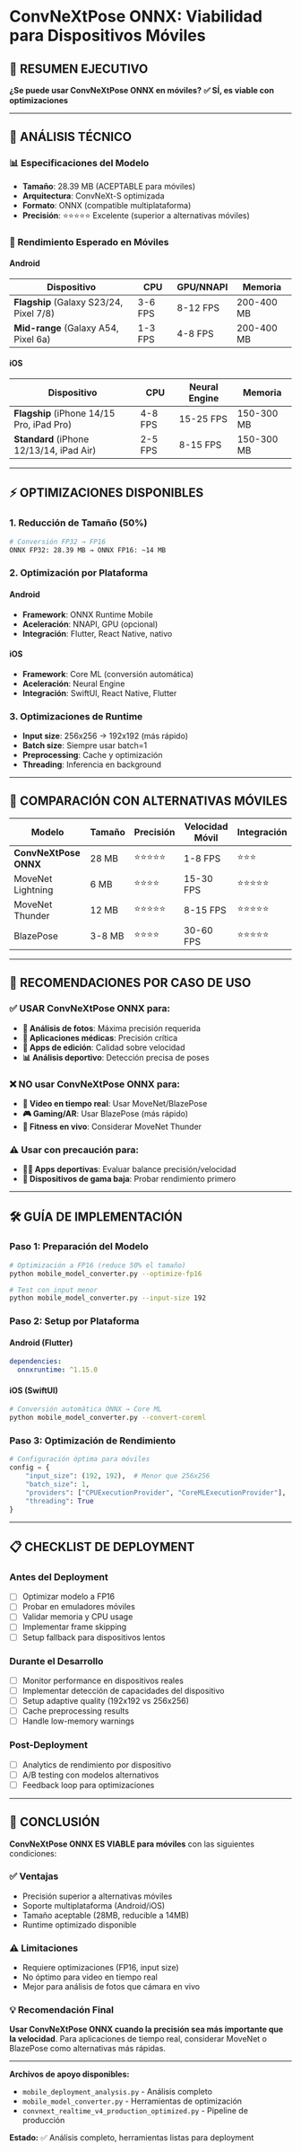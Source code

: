 # ConvNeXtPose ONNX: Viabilidad para Dispositivos Móviles

## 📱 RESUMEN EJECUTIVO

**¿Se puede usar ConvNeXtPose ONNX en móviles?**
**✅ SÍ, es viable con optimizaciones**

---

## 🎯 ANÁLISIS TÉCNICO

### 📊 Especificaciones del Modelo
- **Tamaño**: 28.39 MB (ACEPTABLE para móviles)
- **Arquitectura**: ConvNeXt-S optimizada
- **Formato**: ONNX (compatible multiplataforma)
- **Precisión**: ⭐⭐⭐⭐⭐ Excelente (superior a alternativas móviles)

### 🚀 Rendimiento Esperado en Móviles

#### Android
| Dispositivo | CPU | GPU/NNAPI | Memoria |
|-------------|-----|-----------|---------|
| **Flagship** (Galaxy S23/24, Pixel 7/8) | 3-6 FPS | 8-12 FPS | 200-400 MB |
| **Mid-range** (Galaxy A54, Pixel 6a) | 1-3 FPS | 4-8 FPS | 200-400 MB |

#### iOS
| Dispositivo | CPU | Neural Engine | Memoria |
|-------------|-----|---------------|---------|
| **Flagship** (iPhone 14/15 Pro, iPad Pro) | 4-8 FPS | 15-25 FPS | 150-300 MB |
| **Standard** (iPhone 12/13/14, iPad Air) | 2-5 FPS | 8-15 FPS | 150-300 MB |

---

## ⚡ OPTIMIZACIONES DISPONIBLES

### 1. Reducción de Tamaño (50%)
```bash
# Conversión FP32 → FP16
ONNX FP32: 28.39 MB → ONNX FP16: ~14 MB
```

### 2. Optimización por Plataforma

#### Android
- **Framework**: ONNX Runtime Mobile
- **Aceleración**: NNAPI, GPU (opcional)
- **Integración**: Flutter, React Native, nativo

#### iOS
- **Framework**: Core ML (conversión automática)
- **Aceleración**: Neural Engine
- **Integración**: SwiftUI, React Native, Flutter

### 3. Optimizaciones de Runtime
- **Input size**: 256x256 → 192x192 (más rápido)
- **Batch size**: Siempre usar batch=1
- **Preprocessing**: Cache y optimización
- **Threading**: Inferencia en background

---

## 🔄 COMPARACIÓN CON ALTERNATIVAS MÓVILES

| Modelo | Tamaño | Precisión | Velocidad Móvil | Integración |
|--------|--------|-----------|-----------------|-------------|
| **ConvNeXtPose ONNX** | 28 MB | ⭐⭐⭐⭐⭐ | 1-8 FPS | ⭐⭐⭐ |
| MoveNet Lightning | 6 MB | ⭐⭐⭐⭐ | 15-30 FPS | ⭐⭐⭐⭐⭐ |
| MoveNet Thunder | 12 MB | ⭐⭐⭐⭐⭐ | 8-15 FPS | ⭐⭐⭐⭐⭐ |
| BlazePose | 3-8 MB | ⭐⭐⭐⭐ | 30-60 FPS | ⭐⭐⭐⭐⭐ |

---

## 🎯 RECOMENDACIONES POR CASO DE USO

### ✅ USAR ConvNeXtPose ONNX para:
- **📸 Análisis de fotos**: Máxima precisión requerida
- **🏥 Aplicaciones médicas**: Precisión crítica
- **🎨 Apps de edición**: Calidad sobre velocidad
- **📊 Análisis deportivo**: Detección precisa de poses

### ❌ NO usar ConvNeXtPose ONNX para:
- **🎥 Video en tiempo real**: Usar MoveNet/BlazePose
- **🎮 Gaming/AR**: Usar BlazePose (más rápido)
- **💪 Fitness en vivo**: Considerar MoveNet Thunder

### ⚠️ Usar con precaución para:
- **🏃‍♂️ Apps deportivas**: Evaluar balance precisión/velocidad
- **📱 Dispositivos de gama baja**: Probar rendimiento primero

---

## 🛠️ GUÍA DE IMPLEMENTACIÓN

### Paso 1: Preparación del Modelo
```bash
# Optimización a FP16 (reduce 50% el tamaño)
python mobile_model_converter.py --optimize-fp16

# Test con input menor
python mobile_model_converter.py --input-size 192
```

### Paso 2: Setup por Plataforma

#### Android (Flutter)
```yaml
dependencies:
  onnxruntime: ^1.15.0
```

#### iOS (SwiftUI)
```bash
# Conversión automática ONNX → Core ML
python mobile_model_converter.py --convert-coreml
```

### Paso 3: Optimización de Rendimiento
```python
# Configuración óptima para móviles
config = {
    "input_size": (192, 192),  # Menor que 256x256
    "batch_size": 1,
    "providers": ["CPUExecutionProvider", "CoreMLExecutionProvider"],
    "threading": True
}
```

---

## 📋 CHECKLIST DE DEPLOYMENT

### Antes del Deployment
- [ ] Optimizar modelo a FP16
- [ ] Probar en emuladores móviles
- [ ] Validar memoria y CPU usage
- [ ] Implementar frame skipping
- [ ] Setup fallback para dispositivos lentos

### Durante el Desarrollo
- [ ] Monitor performance en dispositivos reales
- [ ] Implementar detección de capacidades del dispositivo
- [ ] Setup adaptive quality (192x192 vs 256x256)
- [ ] Cache preprocessing results
- [ ] Handle low-memory warnings

### Post-Deployment
- [ ] Analytics de rendimiento por dispositivo
- [ ] A/B testing con modelos alternativos
- [ ] Feedback loop para optimizaciones

---

## 🎉 CONCLUSIÓN

**ConvNeXtPose ONNX ES VIABLE para móviles** con las siguientes condiciones:

### ✅ Ventajas
- Precisión superior a alternativas móviles
- Soporte multiplataforma (Android/iOS)
- Tamaño aceptable (28MB, reducible a 14MB)
- Runtime optimizado disponible

### ⚠️ Limitaciones
- Requiere optimizaciones (FP16, input size)
- No óptimo para video en tiempo real
- Mejor para análisis de fotos que cámara en vivo

### 💡 Recomendación Final
**Usar ConvNeXtPose ONNX cuando la precisión sea más importante que la velocidad**. Para aplicaciones de tiempo real, considerar MoveNet o BlazePose como alternativas más rápidas.

---

**Archivos de apoyo disponibles:**
- `mobile_deployment_analysis.py` - Análisis completo
- `mobile_model_converter.py` - Herramientas de optimización
- `convnext_realtime_v4_production_optimized.py` - Pipeline de producción

**Estado:** ✅ Análisis completo, herramientas listas para deployment
